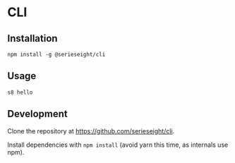 # CLI

## Installation

```
npm install -g @serieseight/cli
```

## Usage

```
s8 hello
```

## Development

Clone the repository at https://github.com/serieseight/cli.

Install dependencies with `npm install` (avoid yarn this time, as
internals use npm).
